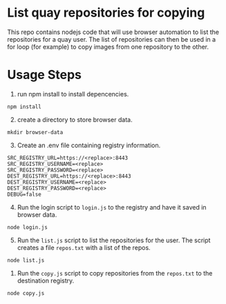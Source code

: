 # List quay repositories for copying

This repo contains nodejs code that will use browser automation to list the repositories for a quay user.
The list of repositories can then be used in a for loop (for example) to copy images from one repository to the other.

# Usage Steps

1. run npm install to install depencencies.

```
npm install
```

2. create a directory to store browser data.

```
mkdir browser-data
```

3. Create an .env file containing registry information.

```
SRC_REGISTRY_URL=https://<replace>:8443
SRC_REGISTRY_USERNAME=<replace>
SRC_REGISTRY_PASSWORD=<replace>
DEST_REGISTRY_URL=https://<replace>:8443
DEST_REGISTRY_USERNAME=<replace>
DEST_REGISTRY_PASSWORD=<replace>
DEBUG=false
```

4. Run the login script to `login.js` to the registry and have it saved in browser data.

```
node login.js
```

5. Run the `list.js` script to list the repositories for the user. The script creates a file `repos.txt` with a list of the repos.

```
node list.js
```

1. Run the `copy.js` script to copy repositories from the `repos.txt` to the destination registry.

```
node copy.js
```

